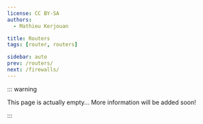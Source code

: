 ```yaml
---
license: CC BY-SA
authors:
  - Mathieu Kerjouan

title: Routers
tags: [router, routers]

sidebar: auto
prev: /routers/
next: /firewalls/
---
```


::: warning

This page is actually empty... More information will be added soon!

:::
